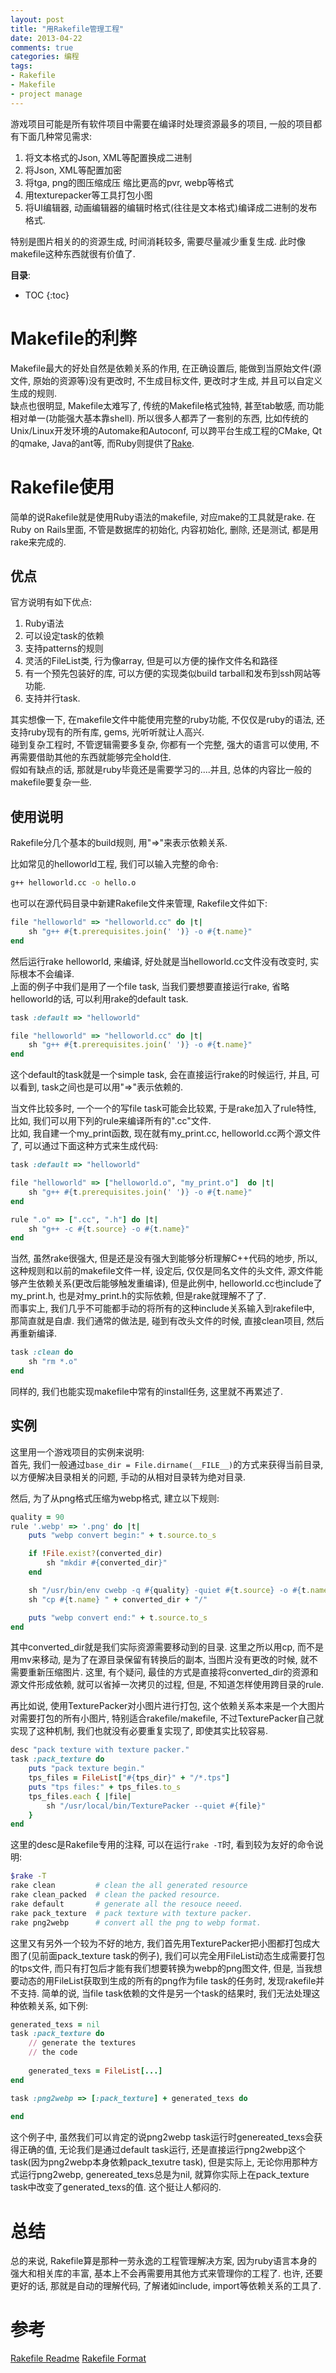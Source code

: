 ```yaml
---
layout: post
title: "用Rakefile管理工程"
date: 2013-04-22
comments: true
categories: 编程
tags: 
- Rakefile 
- Makefile 
- project manage 
---
```

  
游戏项目可能是所有软件项目中需要在编译时处理资源最多的项目, 一般的项目都有下面几种常见需求:  

1. 将文本格式的Json, XML等配置换成二进制
2. 将Json, XML等配置加密
3. 将tga, png的图压缩成压 缩比更高的pvr, webp等格式
4. 用texturepacker等工具打包小图
5. 将UI编辑器, 动画编辑器的编辑时格式(往往是文本格式)编译成二进制的发布格式.
  
特别是图片相关的的资源生成, 时间消耗较多, 需要尽量减少重复生成.  此时像makefile这种东西就很有价值了.  

<!-- more -->

**目录**:

* TOC
{:toc}


# Makefile的利弊
Makefile最大的好处自然是依赖关系的作用, 在正确设置后, 能做到当原始文件(源文件, 原始的资源等)没有更改时, 不生成目标文件, 更改时才生成, 并且可以自定义生成的规则.  
缺点也很明显, Makefile太难写了, 传统的Makefile格式独特, 甚至tab敏感, 而功能相对单一(功能强大基本靠shell).  所以很多人都弄了一套别的东西, 比如传统的Unix/Linux开发环境的Automake和Autoconf, 可以跨平台生成工程的CMake, Qt的qmake, Java的ant等, 而Ruby则提供了[Rake](https://github.com/jimweirich/rake).  

# Rakefile使用
简单的说Rakefile就是使用Ruby语法的makefile, 对应make的工具就是rake.  在Ruby on Rails里面, 不管是数据库的初始化, 内容初始化, 删除, 还是测试, 都是用rake来完成的.  

## 优点
官方说明有如下优点:  

1. Ruby语法
2. 可以设定task的依赖
3. 支持patterns的规则
4. 灵活的FileList类, 行为像array, 但是可以方便的操作文件名和路径
5. 有一个预先包装好的库, 可以方便的实现类似build tarball和发布到ssh网站等功能.
6. 支持并行task.

其实想像一下, 在makefile文件中能使用完整的ruby功能, 不仅仅是ruby的语法, 还支持ruby现有的所有库, gems, 光听听就让人高兴.  
碰到复杂工程时, 不管逻辑需要多复杂, 你都有一个完整, 强大的语言可以使用, 不再需要借助其他的东西就能够完全hold住.  
假如有缺点的话, 那就是ruby毕竟还是需要学习的....并且, 总体的内容比一般的makefile要复杂一些.  

## 使用说明
Rakefile分几个基本的build规则, 用"=>"来表示依赖关系.  

比如常见的helloworld工程, 我们可以输入完整的命令:  

~~~ bash
g++ helloworld.cc -o hello.o
~~~

也可以在源代码目录中新建Rakefile文件来管理, Rakefile文件如下:  

~~~ ruby
file "helloworld" => "helloworld.cc" do |t|
	sh "g++ #{t.prerequisites.join(' ')} -o #{t.name}"
end
~~~

然后运行rake helloworld, 来编译, 好处就是当helloworld.cc文件没有改变时, 实际根本不会编译.  
上面的例子中我们是用了一个file task, 当我们要想要直接运行rake, 省略helloworld的话, 可以利用rake的default task.  

~~~ ruby
task :default => "helloworld"

file "helloworld" => "helloworld.cc" do |t|
	sh "g++ #{t.prerequisites.join(' ')} -o #{t.name}"
end
~~~
    
这个default的task就是一个simple task, 会在直接运行rake的时候运行, 并且, 可以看到, task之间也是可以用"=>"表示依赖的.  
  
当文件比较多时, 一个一个的写file task可能会比较累, 于是rake加入了rule特性, 比如, 我们可以用下列的rule来编译所有的".cc"文件.  
比如, 我自建一个my_print函数, 现在就有my_print.cc, helloworld.cc两个源文件了, 可以通过下面这种方式来生成代码:  

~~~ ruby
task :default => "helloworld"

file "helloworld" => ["helloworld.o", "my_print.o"]  do |t|
	sh "g++ #{t.prerequisites.join(' ')} -o #{t.name}"
end

rule ".o" => [".cc", ".h"] do |t|
	sh "g++ -c #{t.source} -o #{t.name}"
end
~~~

当然, 虽然rake很强大, 但是还是没有强大到能够分析理解C++代码的地步, 所以, 这种规则和以前的makefile文件一样, 设定后, 仅仅是同名文件的头文件, 源文件能够产生依赖关系(更改后能够触发重编译), 但是此例中, helloworld.cc也include了my_print.h, 也是对my_print.h的实际依赖, 但是rake就理解不了了.  
而事实上, 我们几乎不可能都手动的将所有的这种include关系输入到rakefile中, 那简直就是自虐.  我们通常的做法是, 碰到有改头文件的时候, 直接clean项目, 然后再重新编译.  

~~~ ruby
task :clean do
	sh "rm *.o"
end
~~~
    
同样的, 我们也能实现makefile中常有的install任务, 这里就不再累述了.  

## 实例
这里用一个游戏项目的实例来说明:  
首先, 我们一般通过`base_dir = File.dirname(__FILE__)`的方式来获得当前目录, 以方便解决目录相关的问题, 手动的从相对目录转为绝对目录.  

然后, 为了从png格式压缩为webp格式, 建立以下规则:  

~~~ ruby
quality = 90 
rule '.webp' => '.png' do |t|
	puts "webp convert begin:" + t.source.to_s

	if !File.exist?(converted_dir)
		sh "mkdir #{converted_dir}"
	end

	sh "/usr/bin/env cwebp -q #{quality} -quiet #{t.source} -o #{t.name}"
	sh "cp #{t.name} " + converted_dir + "/"

	puts "webp convert end:" + t.source.to_s
end
~~~

其中converted_dir就是我们实际资源需要移动到的目录.  这里之所以用cp, 而不是用mv来移动, 是为了在源目录保留有转换后的副本, 当图片没有更改的时候, 就不需要重新压缩图片.  这里, 有个疑问, 最佳的方式是直接将converted_dir的资源和源文件形成依赖, 就可以省掉一次拷贝的过程, 但是, 不知道怎样使用跨目录的rule.  
  
再比如说, 使用TexturePacker对小图片进行打包, 这个依赖关系本来是一个大图片对需要打包的所有小图片, 特别适合rakefile/makefile, 不过TexturePacker自己就实现了这种机制, 我们也就没有必要重复实现了, 即使其实比较容易.  

~~~ ruby
desc "pack texture with texture packer."
task :pack_texture do
	puts "pack texture begin."
	tps_files = FileList["#{tps_dir}" + "/*.tps"]
	puts "tps files:" + tps_files.to_s
	tps_files.each { |file|
		sh "/usr/local/bin/TexturePacker --quiet #{file}"
	}
end
~~~

这里的desc是Rakefile专用的注释, 可以在运行`rake -T`时, 看到较为友好的命令说明:  

~~~ bash
$rake -T
rake clean         # clean the all generated resource
rake clean_packed  # clean the packed resource.
rake default       # generate all the resouce neeed.
rake pack_texture  # pack texture with texture packer.
rake png2webp      # convert all the png to webp format.
~~~

这里又有另外一个较为不好的地方, 我们首先用TexturePacker把小图都打包成大图了(见前面pack_texture task的例子), 我们可以完全用FileList动态生成需要打包的tps文件, 而只有打包后才能有我们想要转换为webp的png图文件, 但是, 当我想要动态的用FileList获取到生成的所有的png作为file task的任务时, 发现rakefile并不支持.  简单的说, 当file task依赖的文件是另一个task的结果时, 我们无法处理这种依赖关系, 如下例:  

~~~ ruby
generated_texs = nil
task :pack_texture do
	// generate the textures
	// the code
	
	generated_texs = FileList[...]
end

task :png2webp => [:pack_texture] + generated_texs do
	
end
~~~

这个例子中, 虽然我们可以肯定的说png2webp task运行时genereated_texs会获得正确的值, 无论我们是通过default task运行, 还是直接运行png2webp这个task(因为png2webp本身依赖pack_texutre task), 但是实际上, 无论你用那种方式运行png2webp, genereated_texs总是为nil, 就算你实际上在pack_texture task中改变了generated_texs的值.  这个挺让人郁闷的.  

# 总结
总的来说, Rakefile算是那种一劳永逸的工程管理解决方案, 因为ruby语言本身的强大和相关库的丰富, 基本上不会再需要用其他方式来管理你的工程了.  也许, 还要更好的话, 那就是自动的理解代码, 了解诸如include, import等依赖关系的工具了.  

# 参考
[Rakefile Readme](http://rake.rubyforge.org/README_rdoc.html)
[Rakefile Format](http://rake.rubyforge.org/doc/rakefile_rdoc.html)

